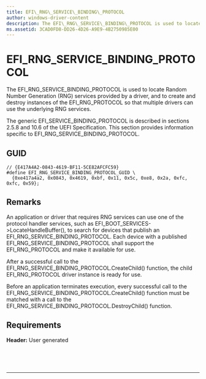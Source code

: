 ```yaml
---
title: EFI\_RNG\_SERVICE\_BINDING\_PROTOCOL
author: windows-driver-content
description: The EFI\_RNG\_SERVICE\_BINDING\_PROTOCOL is used to locate Random Number Generation (RNG) services provided by a driver, and to create and destroy instances of the EFI\_RNG\_PROTOCOL so that multiple drivers can use the underlying RNG services.
ms.assetid: 3CAD0FD8-DD26-4D26-A9E9-4B2750985E00
---
```


# EFI\_RNG\_SERVICE\_BINDING\_PROTOCOL


The EFI\_RNG\_SERVICE\_BINDING\_PROTOCOL is used to locate Random Number Generation (RNG) services provided by a driver, and to create and destroy instances of the EFI\_RNG\_PROTOCOL so that multiple drivers can use the underlying RNG services.

The generic EFI\_SERVICE\_BINDING\_PROTOCOL is described in sections 2.5.8 and 10.6 of the UEFI Specification. This section provides information specific to EFI\_RNG\_SERVICE\_BINDING\_PROTOCOL.

## GUID


``` syntax
// {E417A4A2-0843-4619-BF11-5CE82AFCFC59}
#define EFI_RNG_SERVICE_BINDING_PROTOCOL_GUID \
  {0xe417a4a2, 0x0843, 0x4619, 0xbf, 0x11, 0x5c, 0xe8, 0x2a, 0xfc, 0xfc, 0x59};
```

## Remarks


An application or driver that requires RNG services can use one of the protocol handler services, such as EFI\_BOOT\_SERVICES-&gt;LocateHandleBuffer(), to search for devices that publish an EFI\_RNG\_SERVICE\_BINDING\_PROTOCOL. Each device with a published EFI\_RNG\_SERVICE\_BINDING\_PROTOCOL shall support the EFI\_RNG\_PROTOCOL and make it available for use.

After a successful call to the EFI\_RNG\_SERVICE\_BINDING\_PROTOCOL.CreateChild() function, the child EFI\_RNG\_PROTOCOL driver instance is ready for use.

Before an application terminates execution, every successful call to the EFI\_RNG\_SERVICE\_BINDING\_PROTOCOL.CreateChild() function must be matched with a call to the EFI\_RNG\_SERVICE\_BINDING\_PROTOCOL.DestroyChild() function.

## Requirements


**Header:** User generated

 

 


--------------------


